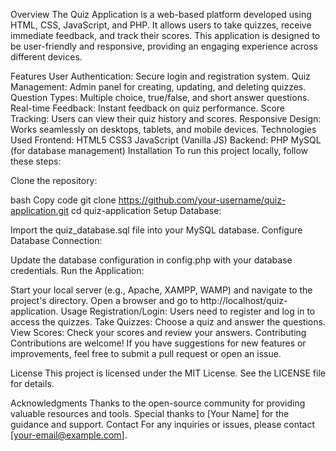 Overview
The Quiz Application is a web-based platform developed using HTML, CSS, JavaScript, and PHP. It allows users to take quizzes, receive immediate feedback, and track their scores. This application is designed to be user-friendly and responsive, providing an engaging experience across different devices.

Features
User Authentication: Secure login and registration system.
Quiz Management: Admin panel for creating, updating, and deleting quizzes.
Question Types: Multiple choice, true/false, and short answer questions.
Real-time Feedback: Instant feedback on quiz performance.
Score Tracking: Users can view their quiz history and scores.
Responsive Design: Works seamlessly on desktops, tablets, and mobile devices.
Technologies Used
Frontend:
HTML5
CSS3
JavaScript (Vanilla JS)
Backend:
PHP
MySQL (for database management)
Installation
To run this project locally, follow these steps:

Clone the repository:

bash
Copy code
git clone https://github.com/your-username/quiz-application.git
cd quiz-application
Setup Database:

Import the quiz_database.sql file into your MySQL database.
Configure Database Connection:

Update the database configuration in config.php with your database credentials.
Run the Application:

Start your local server (e.g., Apache, XAMPP, WAMP) and navigate to the project's directory.
Open a browser and go to http://localhost/quiz-application.
Usage
Registration/Login: Users need to register and log in to access the quizzes.
Take Quizzes: Choose a quiz and answer the questions.
View Scores: Check your scores and review your answers.
Contributing
Contributions are welcome! If you have suggestions for new features or improvements, feel free to submit a pull request or open an issue.

License
This project is licensed under the MIT License. See the LICENSE file for details.

Acknowledgments
Thanks to the open-source community for providing valuable resources and tools.
Special thanks to [Your Name] for the guidance and support.
Contact
For any inquiries or issues, please contact [your-email@example.com].

